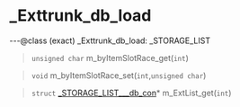 # _Exttrunk_db_load

---@class (exact) _Exttrunk_db_load: _STORAGE_LIST
 
> `unsigned char` m_byItemSlotRace_get(`int`)
 
> `void` m_byItemSlotRace_set(`int`,`unsigned char`)
 
> `struct` [_STORAGE_LIST___db_con](lua/classes/_STORAGE_LIST___db_con.md)* m_ExtList_get(`int`)
 
